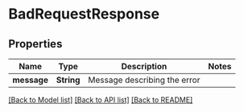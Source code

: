 # BadRequestResponse

## Properties
Name | Type | Description | Notes
------------ | ------------- | ------------- | -------------
**message** | **String** | Message describing the error | 

[[Back to Model list]](../README.md#documentation-for-models) [[Back to API list]](../README.md#documentation-for-api-endpoints) [[Back to README]](../README.md)


